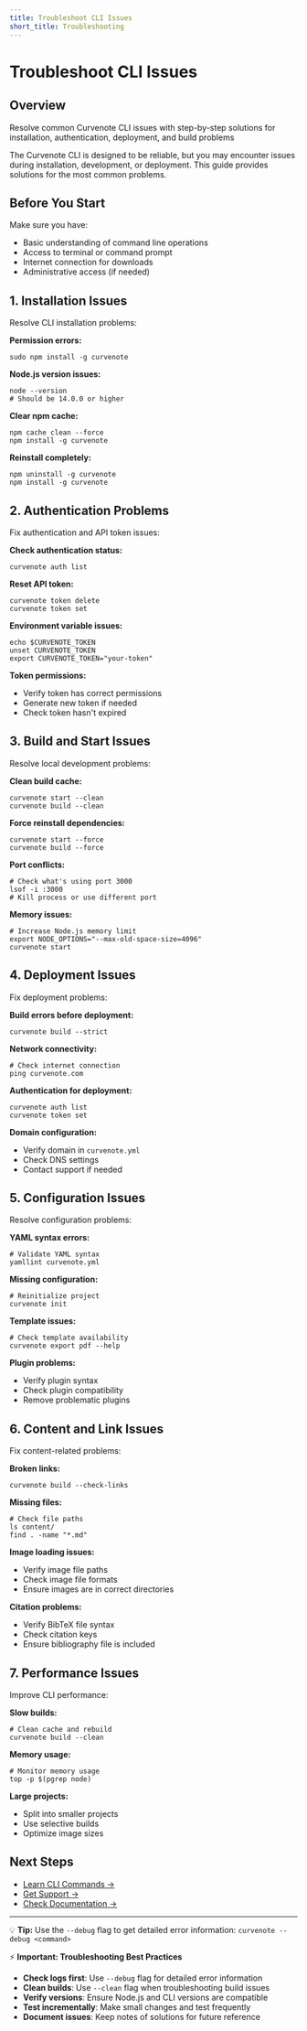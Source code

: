 ```yaml
---
title: Troubleshoot CLI Issues
short_title: Troubleshooting
---
```


# Troubleshoot CLI Issues

## Overview
Resolve common Curvenote CLI issues with step-by-step solutions for installation, authentication, deployment, and build problems

The Curvenote CLI is designed to be reliable, but you may encounter issues during installation, development, or deployment. This guide provides solutions for the most common problems.

## Before You Start

Make sure you have:
- Basic understanding of command line operations
- Access to terminal or command prompt
- Internet connection for downloads
- Administrative access (if needed)

## 1. Installation Issues

Resolve CLI installation problems:

**Permission errors:**
```shell
sudo npm install -g curvenote
```

**Node.js version issues:**
```shell
node --version
# Should be 14.0.0 or higher
```

**Clear npm cache:**
```shell
npm cache clean --force
npm install -g curvenote
```

**Reinstall completely:**
```shell
npm uninstall -g curvenote
npm install -g curvenote
```

## 2. Authentication Problems

Fix authentication and API token issues:

**Check authentication status:**
```shell
curvenote auth list
```

**Reset API token:**
```shell
curvenote token delete
curvenote token set
```

**Environment variable issues:**
```shell
echo $CURVENOTE_TOKEN
unset CURVENOTE_TOKEN
export CURVENOTE_TOKEN="your-token"
```

**Token permissions:**
- Verify token has correct permissions
- Generate new token if needed
- Check token hasn't expired

## 3. Build and Start Issues

Resolve local development problems:

**Clean build cache:**
```shell
curvenote start --clean
curvenote build --clean
```

**Force reinstall dependencies:**
```shell
curvenote start --force
curvenote build --force
```

**Port conflicts:**
```shell
# Check what's using port 3000
lsof -i :3000
# Kill process or use different port
```

**Memory issues:**
```shell
# Increase Node.js memory limit
export NODE_OPTIONS="--max-old-space-size=4096"
curvenote start
```

## 4. Deployment Issues

Fix deployment problems:

**Build errors before deployment:**
```shell
curvenote build --strict
```

**Network connectivity:**
```shell
# Check internet connection
ping curvenote.com
```

**Authentication for deployment:**
```shell
curvenote auth list
curvenote token set
```

**Domain configuration:**
- Verify domain in `curvenote.yml`
- Check DNS settings
- Contact support if needed

## 5. Configuration Issues

Resolve configuration problems:

**YAML syntax errors:**
```shell
# Validate YAML syntax
yamllint curvenote.yml
```

**Missing configuration:**
```shell
# Reinitialize project
curvenote init
```

**Template issues:**
```shell
# Check template availability
curvenote export pdf --help
```

**Plugin problems:**
- Verify plugin syntax
- Check plugin compatibility
- Remove problematic plugins

## 6. Content and Link Issues

Fix content-related problems:

**Broken links:**
```shell
curvenote build --check-links
```

**Missing files:**
```shell
# Check file paths
ls content/
find . -name "*.md"
```

**Image loading issues:**
- Verify image file paths
- Check image file formats
- Ensure images are in correct directories

**Citation problems:**
- Verify BibTeX file syntax
- Check citation keys
- Ensure bibliography file is included

## 7. Performance Issues

Improve CLI performance:

**Slow builds:**
```shell
# Clean cache and rebuild
curvenote build --clean
```

**Memory usage:**
```shell
# Monitor memory usage
top -p $(pgrep node)
```

**Large projects:**
- Split into smaller projects
- Use selective builds
- Optimize image sizes

## Next Steps

- [Learn CLI Commands →](./commands.md)
- [Get Support →](./support.md)
- [Check Documentation →](./reference.md)

---

💡 **Tip:** Use the `--debug` flag to get detailed error information: `curvenote --debug <command>`

⚡ **Important: Troubleshooting Best Practices**

- **Check logs first**: Use `--debug` flag for detailed error information
- **Clean builds**: Use `--clean` flag when troubleshooting build issues
- **Verify versions**: Ensure Node.js and CLI versions are compatible
- **Test incrementally**: Make small changes and test frequently
- **Document issues**: Keep notes of solutions for future reference
